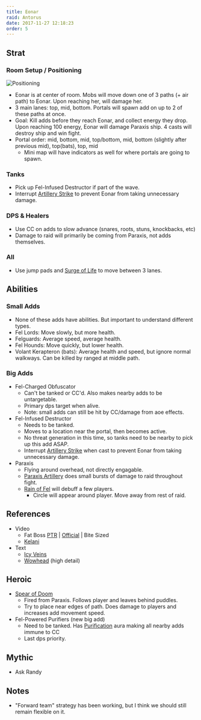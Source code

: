 ```yaml
---
title: Eonar
raid: Antorus
date: 2017-11-27 12:18:23
order: 5
---
```


## Strat
### Room Setup / Positioning
![Positioning](/strats/images/Eonar-setup.jpg)
- Eonar is at center of room.  Mobs will move down one of 3 paths (+ air path) to Eonar.  Upon reaching her, will damage her.  
- 3 main lanes: top, mid, bottom.  Portals will spawn add on up to 2 of these paths at once.   
- Goal: Kill adds before they reach Eonar, and collect energy they drop.  Upon reaching 100 energy, Eonar will damage Paraxis ship.  4 casts will destroy ship and win fight.
- Portal order: mid, bottom, mid, top/bottom, mid, bottom (slightly after previous mid), top(bats), top, mid
  - Mini map will have indicators as well for where portals are going to spawn.


### Tanks
- Pick up Fel-Infused Destructor if part of the wave.  
- Interrupt [Artillery Strike](http://www.wowhead.com/spell=246305) to prevent Eonar from taking unnecessary damage. 

### DPS & Healers
- Use CC on adds to slow advance (snares, roots, stuns, knockbacks, etc)  
- Damage to raid will primarily be coming from Paraxis, not adds themselves.  

### All
- Use jump pads and [Surge of Life](http://www.wowhead.com/spell=245781) to move between 3 lanes.

## Abilities
### Small Adds  
- None of these adds have abilities.  But important to understand different types.  
- Fel Lords: Move slowly, but more health.  
- Felguards: Average speed, average health.  
- Fel Hounds: Move quickly, but lower health.  
- Volant Kerapteron (bats):  Average health and speed, but ignore normal walkways.  Can be killed by ranged at middle path.  

### Big Adds   
- Fel-Charged Obfuscator
  - Can't be tanked or CC'd.  Also makes nearby adds to be untargetable.  
  - Primary dps target when alive.
  - Note: small adds can still be hit by CC/damage from aoe effects.  
- Fel-Infused Destructor  
  - Needs to be tanked.  
  - Moves to a location near the portal, then becomes active.  
  - No threat generation in this time, so tanks need to be nearby to pick up this add ASAP.  
  - Interrupt [Artillery Strike](http://www.wowhead.com/spell=246305) when cast to prevent Eonar from taking unnecessary damage.  
- Paraxis  
  - Flying around overhead, not directly engagable.  
  - [Paraxis Artillery](http://www.wowhead.com/spell=246313) does small bursts of damage to raid throughout fight.  
  - [Rain of Fel](http://www.wowhead.com/spell=248326) will debuff a few players.  
    - Circle will appear around player.  Move away from rest of raid.  
  
## References
- Video
  - Fat Boss [PTR](https://www.youtube.com/watch?v=TQ4o9kHEess&index=5&list=PLu3dsh6Bc2HXf2og3ie8L_Au-3tbxNlXD) | [Official](https://www.youtube.com/watch?v=YckJcL_avKY&index=5&list=PLu3dsh6Bc2HX8s-yU5vcUpkmTwtvNlw0U) | Bite Sized
  - [Kelani](https://www.youtube.com/watch?v=Brdh5i2PW9s&index=4&list=PL7W5-u3Vdf2I8N3T4bi50EQmDGIH3JKlw)
- Text
  - [Icy Veins](https://www.icy-veins.com/wow/eonar-the-life-binder-guide-for-antorus-the-burning-throne)
  - [Wowhead](http://www.wowhead.com/eonar-antorus-the-burning-throne-raid-strategy-guide) (high detail)

## Heroic
- [Spear of Doom](http://www.wowhead.com/spell=248861)  
  - Fired from Paraxis.  Follows player and leaves behind puddles.  
  - Try to place near edges of path.  Does damage to players and increases add movement speed.
- Fel-Powered Purifiers (new big add)
  - Need to be tanked. Has [Purification](http://www.wowhead.com/spell=250073) aura making all nearby adds immune to CC
  - Last dps priority.

## Mythic
- Ask Randy

## Notes
- "Forward team" strategy has been working, but I think we should still remain flexible on it.